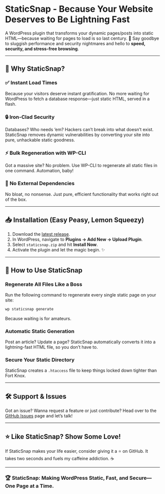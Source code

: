 # StaticSnap - Because Your Website Deserves to Be Lightning Fast 

A WordPress plugin that transforms your dynamic pages/posts into static HTML—because waiting for pages to load is so last century. 🚀 Say goodbye to sluggish performance and security nightmares and hello to **speed, security, and stress-free browsing**. 

---

## 🎯 Why StaticSnap?

### ✅ **Instant Load Times**
Because your visitors deserve instant gratification. No more waiting for WordPress to fetch a database response—just static HTML, served in a flash. 

### 🔒 **Iron-Clad Security**
Databases? Who needs ‘em? Hackers can’t break into what doesn’t exist. StaticSnap removes dynamic vulnerabilities by converting your site into pure, unhackable static goodness. 

### ⚡ **Bulk Regeneration with WP-CLI**
Got a massive site? No problem. Use WP-CLI to regenerate all static files in one command. Automation, baby! 

### 📁 **No External Dependencies**
No bloat, no nonsense. Just pure, efficient functionality that works right out of the box. 

---

## 📥 Installation (Easy Peasy, Lemon Squeezy)

1. Download the [latest release](https://github.com/EyuKaz/staticsnap/releases).  
2. In WordPress, navigate to **Plugins → Add New → Upload Plugin**.  
3. Select `staticsnap.zip` and hit **Install Now**.  
4. Activate the plugin and let the magic begin. ✨  

---

## 🚀 How to Use StaticSnap  

### **Regenerate All Files Like a Boss**
Run the following command to regenerate every single static page on your site:
```bash
wp staticsnap generate
```
Because waiting is for amateurs. 

### **Automatic Static Generation**
Post an article? Update a page? StaticSnap automatically converts it into a lightning-fast HTML file, so you don’t have to. 

### **Secure Your Static Directory**
StaticSnap creates a `.htaccess` file to keep things locked down tighter than Fort Knox. 

---

## 🛠️ Support & Issues

Got an issue? Wanna request a feature or just contribute? Head over to the [GitHub Issues](https://github.com/EyuKaz/staticsnap/issues) page and let’s talk! 

---

## ⭐ Like StaticSnap? Show Some Love!

If StaticSnap makes your life easier, consider giving it a ⭐ on GitHub. It takes two seconds and fuels my caffeine addiction. ☕

---

### 🏆 StaticSnap: Making WordPress Static, Fast, and Secure—One Page at a Time.